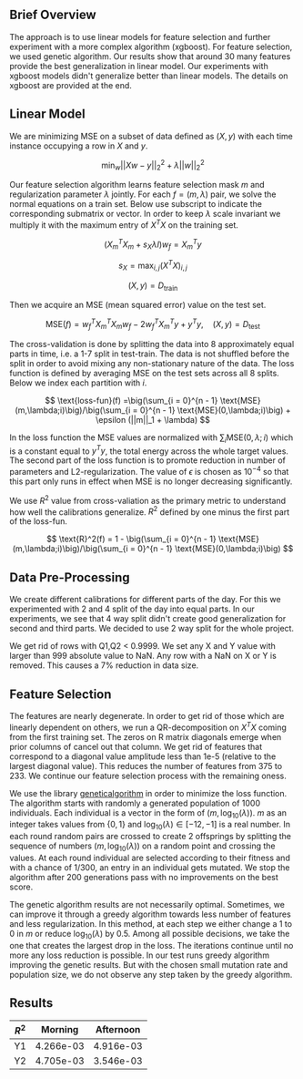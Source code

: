 ## Brief Overview
The approach is to use linear models for feature selection and further experiment with a more complex algorithm (xgboost). For feature selection, we used genetic algorithm. Our results show that around 30 many features provide the best generalization in linear model. Our experiments with xgboost models didn't generalize better than linear models. The details on xgboost are provided at the end.

## Linear Model
We are minimizing MSE on a subset of data defined as $(X,y)$ with each time instance occupying a row in $X$ and $y$. 

$$\text{min}_{w} ||Xw - y||_2^2 + \lambda ||w||_2^2$$

Our feature selection algorithm learns feature selection mask $m$ and regularization parameter $\lambda$ jointly. For each $f = (m,\lambda)$ pair, we solve the normal equations on a train set. Below use subscript to indicate the corresponding submatrix or vector. In order to keep $\lambda$ scale invariant we multiply it with the maximum entry of $X^TX$ on the training set.

$$(X_m^TX_m+s_X\lambda I)w_{f} = X_m^Ty$$

$$s_X =\max_{i,j} (X^TX)_{i,j}$$

$$(X,y) = D_{\text{train}}$$

Then we acquire an MSE (mean squared error) value on the test set. 

$$\text{MSE}(f) = w_{f}^TX_m^TX_mw_{f} -  2w_{f}^TX_m^Ty + y^Ty,\quad (X,y) = D_{\text{test}}$$

The cross-validation is done by splitting the data into 8 approximately equal parts in time, i.e. a 1-7 split in test-train. The data is not shuffled before the split in order to avoid mixing any non-stationary nature of the data. The loss function is defined by averaging MSE on the test sets across all 8 splits. Below we index each partition with $i$.

$$
\text{loss-fun}(f) =\big(\sum_{i = 0}^{n - 1} \text{MSE}(m,\lambda;i)\big)/\big(\sum_{i = 0}^{n - 1} \text{MSE}(0,\lambda;i)\big) + 
\epsilon (||m||_1 + \lambda)
$$

In the loss function the MSE values are normalized with $\sum_i\text{MSE}(0,\lambda;i)$ which is a constant equal to $y^Ty$, the total energy across the whole target values. The second part of the loss function is to promote reduction in number of parameters and L2-regularization. The value of $\epsilon$ is chosen as $10^{-4}$ so that this part only runs in effect when MSE is no longer decreasing significantly.

We use $R^2$ value from cross-valiation as the primary metric to understand how well the calibrations generalize. $R^2$ defined by one minus the first part of the loss-fun.

$$
\text{R}^2(f) = 1 - \big(\sum_{i = 0}^{n - 1} \text{MSE}(m,\lambda;i)\big)/\big(\sum_{i = 0}^{n - 1} \text{MSE}(0,\lambda;i)\big)
$$

## Data Pre-Processing

We create different calibrations for different parts of the day. For this we experimented with 2 and 4 split of the day into equal parts. In our experiments, we see that 4 way split didn't create good generalization for second and third parts. We decided to use 2 way split for the whole project. 

We get rid of rows with Q1,Q2 < 0.9999. We set any X and Y value with larger than 999 absolute value to NaN. Any row with a NaN on X or Y is removed. This causes a 7% reduction in data size. 

## Feature Selection

The features are nearly degenerate. In order to get rid of those which are linearly dependent on others, we run a QR-decomposition on $X^TX$ coming from the first training set. The zeros on R matrix diagonals emerge when prior columns of cancel out that column. We get rid of features that correspond to a diagonal value amplitude less than 1e-5 (relative to the largest diagonal value). This reduces the number of features from 375 to 233. We continue our feature selection process with the remaining oness. 

We use the library [geneticalgorithm](https://github.com/rmsolgi/geneticalgorithm) in order to minimize the loss function. The algorithm starts with randomly a generated population of 1000 individuals. Each individual is a vector in the form of $(m,\log_{10}(\lambda))$. $m$ as an integer takes values from $\{0,1\}$ and $\log_{10}(\lambda) \in [-12,-1]$ is a real number. In each round random pairs are crossed to create 2 offsprings by splitting the sequence of numbers $(m,\log_{10}(\lambda))$ on a random point and crossing the values. At each round individual are selected according to their fitness and with a chance of $1/300$, an entry in an individual gets mutated. We stop the algorithm after 200 generations pass with no improvements on the best score. 

The genetic algorithm results are not necessarily optimal. Sometimes, we can improve it through a greedy algorithm towards less number of features and less regularization. In this method, at each step we either change a 1 to 0 in $m$ or reduce $\log_{10}(\lambda)$ by $0.5$. Among all possible decisions, we take the one that creates the largest drop in the loss. The iterations continue until no more any loss reduction is possible. In our test runs greedy algorithm improving the genetic results. But with the chosen small mutation rate and population size, we do not observe any step taken by the greedy algorithm.

## Results





 $R^2$ | Morning | Afternoon | 
--- | --- | --- | 
Y1|4.266e-03|4.916e-03|
Y2|4.705e-03|3.546e-03|

